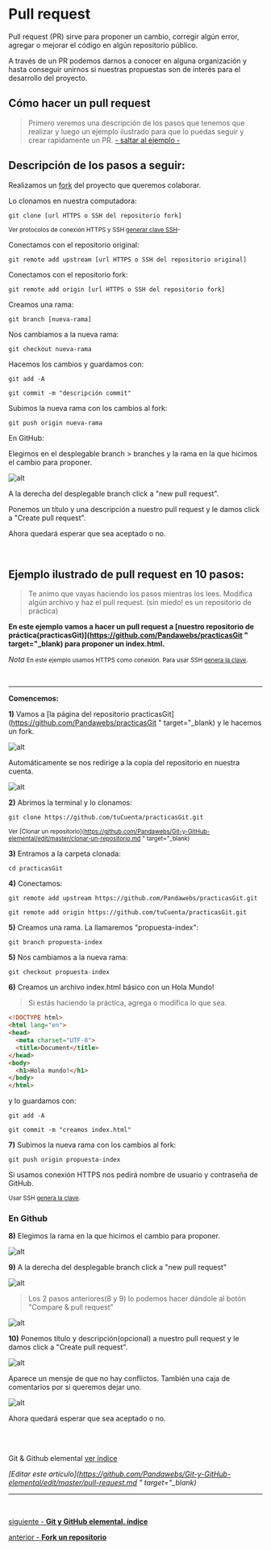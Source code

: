 # Pull request

Pull request (PR) sirve para proponer un cambio, corregir algún error, 
agregar o mejorar el código en algún repositorio público.

A través de un PR podemos darnos a conocer en alguna organización 
y hasta conseguir unirnos si nuestras propuestas son de interés
para el desarrollo del proyecto.

## Cómo hacer un pull request

>Primero veremos una descripción de los pasos 
que tenemos que realizar y luego un ejemplo ilustrado para que lo puedas seguir y crear rapidamente un PR. [- saltar al ejemplo -](#head1)

## Descripción de los pasos a seguir:

Realizamos un [fork](https://github.com/Pandawebs/Git-y-GitHub-elemental/blob/master/fork-un-repositorio.md) del proyecto que queremos colaborar. 


Lo clonamos en nuestra computadora:

`git clone [url HTTPS o SSH del repositorio fork]`

<small> Ver protocolos de conexión HTTPS y SSH [generar clave SSH](https://github.com/Pandawebs/Git-y-GitHub-elemental/blob/master/ssh-https-conexion-github.md)- 
</small>

Conectamos con el repositorio original:

`git remote add upstream [url HTTPS o SSH del repositorio original]`

Conectamos con el repositorio fork:

`git remote add origin [url HTTPS o SSH del repositorio fork]`

Creamos una rama:

`git branch [nueva-rama]`

Nos cambiamos a la nueva rama:

`git checkout nueva-rama`

Hacemos los cambios y guardamos con:

`git add -A`

`git commit -m "descripción commit"`

Subimos la nueva rama con los cambios al fork:

`git push origin nueva-rama`


En GitHub:

Elegimos en el desplegable branch > branches y la rama en la que hicimos el cambio para proponer.

![alt](http://pandawebs.net/assets/images/branches-github.png)

A la derecha del desplegable branch click a "new pull request".

Ponemos un título y una descripción a nuestro pull request y le damos click a
"Create pull request". 

Ahora quedará esperar que sea aceptado o no.

<br>

<a name="head1"></a>

## Ejemplo ilustrado de pull request en 10 pasos:
>Te animo que vayas haciendo los pasos mientras los lees. Modifica algún archivo y haz el pull request. (sin miedo! es un repositorio de práctica)

**En este ejemplo vamos a hacer un pull request a [nuestro repositorio de práctica(practicasGit)](https://github.com/Pandawebs/practicasGit " target="_blank) para proponer un index.html.**

_Nota_ <small> En este ejemplo usamos HTTPS como conexión. Para usar SSH [genera la clave](https://github.com/Pandawebs/Git-y-GitHub-elemental/blob/master/ssh-https-conexion-github.md).</small>

<br>
<hr>

**Comencemos:**

**1)** Vamos a [la página del repositorio practicasGit](https://github.com/Pandawebs/practicasGit " target="_blank) y le hacemos un fork.

![alt](http://pandawebs.net/assets/images/fork-git.png)

Automáticamente se nos redirige a la copia
del repositorio en nuestra cuenta.

![alt](http://pandawebs.net/assets/images/forked-PR.png)

**2)** Abrimos la terminal y lo clonamos:

`git clone https://github.com/tuCuenta/practicasGit.git`

<small>Ver [Clonar un repositorio](https://github.com/Pandawebs/Git-y-GitHub-elemental/edit/master/clonar-un-repositorio.md " target="_blank)</small>

**3)** Entramos a la carpeta clonada:

`cd practicasGit`

**4)** Conectamos:

`git remote add upstream https://github.com/Pandawebs/practicasGit.git`

`git remote add origin https://github.com/tuCuenta/practicasGit.git`

**5)** Creamos una rama. La llamaremos "propuesta-index":

`git branch propuesta-index`


**5)** Nos cambiamos a la nueva rama:

`git checkout propuesta-index`

**6)** Creamos un archivo index.html básico con un Hola Mundo!
>Si estás haciendo la práctica, agrega o modifica lo que sea.

```html
<!DOCTYPE html>
<html lang="en">
<head>
  <meta charset="UTF-8">
  <title>Document</title>
</head>
<body>
  <h1>Hola mundo!</h1>
</body>
</html>
```

y lo guardamos con:

`git add -A`

`git commit -m "creamos index.html"`

**7)** Subimos la nueva rama con los cambios al fork:

`git push origin propuesta-index`

Si usamos conexión HTTPS nos pedirá nombre de usuario y contraseña de GitHub.

<small>Usar SSH [genera la clave](https://github.com/Pandawebs/Git-y-GitHub-elemental/blob/master/ssh-https-conexion-github.md).</small>



### En Github 

**8)** Elegimos la rama en la que hicimos el cambio para proponer.

![alt](http://pandawebs.net/assets/images/PR-elegir-rama.png)



**9)** A la derecha del desplegable branch click a "new pull request"

![alt](http://pandawebs.net/assets/images/PR-nuevo.png)



>Los 2 pasos anteriores(8 y 9) lo podemos hacer dándole al botón "Compare & pull request"

![alt](http://pandawebs.net/assets/images/PR-compare.png)



**10)** Ponemos título y descripción(opcional) a nuestro pull request y le damos click a
"Create pull request". 

![alt](http://pandawebs.net/assets/images/PR-final.png)


Aparece un mensje de que no hay conflictos. También una caja de comentarios por si queremos dejar uno.

![alt](http://pandawebs.net/assets/images/PR-confirmacion.png)


Ahora quedará esperar que sea aceptado o no.


<br>
<br>

<!-- Inicio links índice y github -->

<span class="link-to-index-git">Git & Github elemental [ ver índice](https://github.com/Pandawebs/Git-y-GitHub-elemental/blob/master/README.md)</span>

<em>[Editar este artículo](https://github.com/Pandawebs/Git-y-GitHub-elemental/edit/master/pull-request.md " target="_blank)</em>

<!-- Fin links índice y github -->

<hr>

<br>

[siguiente - **Git y GitHub elemental. índice**](https://github.com/Pandawebs/Git-y-GitHub-elemental/blob/master/git-elemental.md) 

[anterior - **Fork un repositorio**](https://github.com/Pandawebs/Git-y-GitHub-elemental/blob/master/fork-un-repositorio.md)